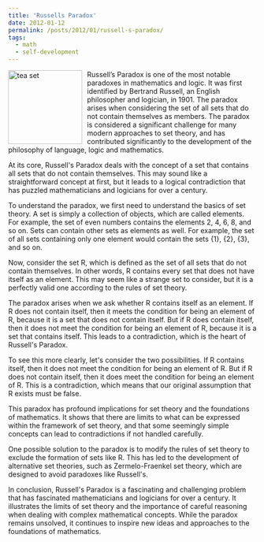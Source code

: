 ```yaml
---
title: 'Russells Paradox'
date: 2012-01-12
permalink: /posts/2012/01/russell-s-paradox/
tags:
  - math
  - self-development
---
```


<img width="150" alt="tea set" src="/images/posts/russell-s-paradox.jpg" style="float: left; margin-right: 10px;" /> Russell’s Paradox is one of the most notable paradoxes in mathematics and logic. It was first identified by Bertrand Russell, an English philosopher and logician, in 1901. The paradox arises when considering the set of all sets that do not contain themselves as members. The paradox is considered a significant challenge for many modern approaches to set theory, and has contributed significantly to the development of the philosophy of language, logic and mathematics. 

At its core, Russell's Paradox deals with the concept of a set that contains all sets that do not contain themselves. This may sound like a straightforward concept at first, but it leads to a logical contradiction that has puzzled mathematicians and logicians for over a century.

To understand the paradox, we first need to understand the basics of set theory. A set is simply a collection of objects, which are called elements. For example, the set of even numbers contains the elements 2, 4, 6, 8, and so on. Sets can contain other sets as elements as well. For example, the set of all sets containing only one element would contain the sets {1}, {2}, {3}, and so on.

Now, consider the set R, which is defined as the set of all sets that do not contain themselves. In other words, R contains every set that does not have itself as an element. This may seem like a strange set to consider, but it is a perfectly valid one according to the rules of set theory.

The paradox arises when we ask whether R contains itself as an element. If R does not contain itself, then it meets the condition for being an element of R, because it is a set that does not contain itself. But if R does contain itself, then it does not meet the condition for being an element of R, because it is a set that contains itself. This leads to a contradiction, which is the heart of Russell's Paradox.

To see this more clearly, let's consider the two possibilities. If R contains itself, then it does not meet the condition for being an element of R. But if R does not contain itself, then it does meet the condition for being an element of R. This is a contradiction, which means that our original assumption that R exists must be false.

This paradox has profound implications for set theory and the foundations of mathematics. It shows that there are limits to what can be expressed within the framework of set theory, and that some seemingly simple concepts can lead to contradictions if not handled carefully.

One possible solution to the paradox is to modify the rules of set theory to exclude the formation of sets like R. This has led to the development of alternative set theories, such as Zermelo-Fraenkel set theory, which are designed to avoid paradoxes like Russell's.

In conclusion, Russell's Paradox is a fascinating and challenging problem that has fascinated mathematicians and logicians for over a century. It illustrates the limits of set theory and the importance of careful reasoning when dealing with complex mathematical concepts. While the paradox remains unsolved, it continues to inspire new ideas and approaches to the foundations of mathematics.

